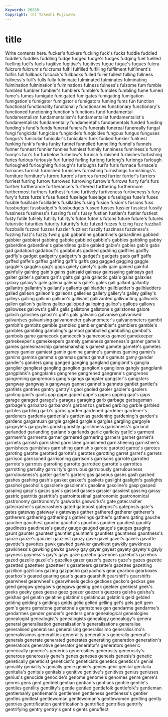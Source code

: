```yaml
---
Keywords: 20859 
Copyright: (C) Takeshi Fujisawa
---
```


# title

Write contents here.
 fucker's fuckers fucking fuck's fucks fuddle fuddled fuddle's fuddles
fuddling fudge fudged fudge's fudges fudging fuel fuelled fuelling fuel's
fuels fugitive fugitive's fugitives fugue fugue's fugues fulcra fulcrum fulcrum's
fulcrums fulfil fulfilled fulfilling fulfilment fulfilment's fulfils full fullback fullback's
fullbacks fulled fuller fullest fulling fullness fullness's full's fulls fully
fulminate fulminated fulminates fulminating fulmination fulmination's fulminations fulness fulness's fulsome
fum fumble fumbled fumbler fumbler's fumblers fumble's fumbles fumbling fume
fumed fume's fumes fumigate fumigated fumigates fumigating fumigation fumigation's fumigator
fumigator's fumigators fuming fums fun function functional functionality functionally functionaries
functionary functionary's functioned functioning function's functions fund fundamental fundamentalism fundamentalism's
fundamentalist fundamentalist's fundamentalists fundamentally fundamental's fundamentals funded funding funding's fund's
funds funeral funeral's funerals funereal funereally fungal fungi fungicidal fungicide
fungicide's fungicides fungous fungus funguses fungus's funicular funicular's funiculars funk
funked funkier funkiest funking funk's funks funky funnel funnelled funnelling
funnel's funnels funner funnest funnier funnies funniest funnily funniness funniness's
funny funny's fun's fur furbelow furbelow's furbish furbished furbishes furbishing
furies furious furiously furl furled furling furlong furlong's furlongs furlough
furloughed furloughing furlough's furloughs furl's furls furnace furnace's furnaces furnish
furnished furnishes furnishing furnishings furnishings's furniture furniture's furore furore's furores
furred furrier furrier's furriers furriest furring furrow furrowed furrowing furrow's
furrows furry fur's furs further furtherance furtherance's furthered furthering furthermore
furthermost furthers furthest furtive furtively furtiveness furtiveness's fury fury's furze
furze's fuse fused fuselage fuselage's fuselages fuse's fuses fusible fusillade
fusillade's fusillades fusing fusion fusion's fusions fuss fussbudget fussbudget's fussbudgets
fussed fusses fussier fussiest fussily fussiness fussiness's fussing fuss's fussy
fustian fustian's fustier fustiest fusty futile futilely futility futility's futon
futon's futons future future's futures futuristic futurities futurity futurity's futz
futzed futzes futzing fuzz fuzzball fuzzballs fuzzed fuzzes fuzzier fuzziest
fuzzily fuzziness fuzziness's fuzzing fuzz's fuzzy fwd g gab gabardine
gabardine's gabardines gabbed gabbier gabbiest gabbing gabble gabbled gabble's gabbles
gabbling gabby gaberdine gaberdine's gaberdines gable gabled gable's gables gab's
gabs gad gadabout gadabout's gadabouts gadded gadding gadflies gadfly gadfly's
gadget gadgetry gadgetry's gadget's gadgets gads gaff gaffe gaffed gaffe's
gaffes gaffing gaff's gaffs gag gagged gagging gaggle gaggle's gaggles
gag's gags gaiety gaiety's gaily gain gained gainful gainfully gaining
gain's gains gainsaid gainsay gainsaying gainsays gait gaiter gaiter's gaiters
gait's gaits gal gala galactic gala's galas galaxies galaxy galaxy's
gale galena galena's gale's gales gall gallant gallantly gallantry gallantry's
gallant's gallants gallbladder gallbladder's gallbladders galled galleon galleon's galleons galleries
gallery gallery's galley galley's galleys galling gallium gallium's gallivant gallivanted
gallivanting gallivants gallon gallon's gallons gallop galloped galloping gallop's gallops
gallows gallowses gallows's gall's galls gallstone gallstone's gallstones galore galosh
galoshes galosh's gal's gals galvanic galvanise galvanised galvanises galvanising galvanometer
galvanometer's galvanometers gambit gambit's gambits gamble gambled gambler gambler's gamblers
gamble's gambles gambling gambling's gambol gambolled gambolling gambol's gambols game
gamecock gamecock's gamecocks gamed gamekeeper gamekeeper's gamekeepers gamely gameness gameness's
gamer game's games gamesmanship gamesmanship's gamest gamete gamete's gametes gamey
gamier gamiest gamin gamine gamine's gamines gaming gamin's gamins gamma
gamma's gammas gamut gamut's gamuts gamy gander gander's ganders gang
ganged ganging gangland gangland's ganglia ganglier gangliest gangling ganglion ganglion's
ganglions gangly gangplank gangplank's gangplanks gangrene gangrened gangrene's gangrenes gangrening
gangrenous gang's gangs gangster gangster's gangsters gangway gangway's gangways gannet
gannet's gannets gantlet gantlet's gantlets gantries gantry gantry's gaol gaoled
gaoler gaoler's gaolers gaoling gaol's gaols gap gape gaped gape's
gapes gaping gap's gaps garage garaged garage's garages garaging garb
garbage garbageman garbage's garbanzo garbanzo's garbanzos garbed garbing garble garbled
garbles garbling garb's garbs garden gardened gardener gardener's gardeners gardenia
gardenia's gardenias gardening gardening's garden's gardens gargantuan gargle gargled gargle's
gargles gargling gargoyle gargoyle's gargoyles garish garishly garishness garishness's garland
garlanded garlanding garland's garlands garlic garlicky garlic's garment garment's garments
garner garnered garnering garners garnet garnet's garnets garnish garnished garnishee
garnisheed garnisheeing garnishee's garnishees garnishes garnishing garnish's garote garoted garote's
garotes garoting garotte garotted garotte's garottes garotting garret garret's garrets
garrison garrisoned garrisoning garrison's garrisons garrote garroted garrote's garrotes garroting
garrotte garrotted garrotte's garrottes garrotting garrulity garrulity's garrulous garrulously garrulousness
garrulousness's garter garter's garters gas gaseous gases gash gashed gashes
gashing gash's gasket gasket's gaskets gaslight gaslight's gaslights gasohol gasohol's
gasolene gasolene's gasoline gasoline's gasp gasped gasping gasp's gasps gas's
gassed gasses gassier gassiest gassing gassy gastric gastritis gastritis's gastrointestinal
gastronomic gastronomical gastronomy gastronomy's gasworks gasworks's gate gatecrasher gatecrasher's gatecrashers
gated gatepost gatepost's gateposts gate's gates gateway gateway's gateways gather
gathered gatherer gatherer's gatherers gathering gathering's gatherings gather's gathers gating
gauche gaucher gauchest gaucho gaucho's gauchos gaudier gaudiest gaudily gaudiness
gaudiness's gaudy gauge gauged gauge's gauges gauging gaunt gaunter gauntest
gauntlet gauntlet's gauntlets gauntness gauntness's gauze gauze's gauzier gauziest gauzy
gave gavel gavel's gavels gavotte gavotte's gavottes gawk gawked gawkier
gawkiest gawkily gawkiness gawkiness's gawking gawks gawky gay gayer gayest
gayety gayety's gayly gayness gayness's gay's gays gaze gazebo gazeboes
gazebo's gazebos gazed gazelle gazelle's gazelles gazer gazer's gazers gaze's
gazes gazette gazetted gazetteer gazetteer's gazetteers gazette's gazettes gazetting gazillion
gazillions gazing gazpacho gazpacho's gear gearbox gearboxes gearbox's geared gearing
gear's gears gearshift gearshift's gearshifts gearwheel gearwheel's gearwheels gecko geckoes
gecko's geckos gee geed geegaw geegaw's geegaws geeing geek geekier
geekiest geek's geeks geeky gees geese geez geezer geezer's geezers
geisha geisha's geishas gel gelatin gelatine gelatine's gelatinous gelatin's geld
gelded gelding gelding's geldings gelds gelid gelled gelling gel's gels
gelt gem gem's gems gemstone gemstone's gemstones gen gendarme gendarme's
gendarmes gender gender's genders gene genealogical genealogies genealogist genealogist's genealogists
genealogy genealogy's genera general generalisation generalisation's generalisations generalise generalised generalises
generalising generalissimo generalissimo's generalissimos generalities generality generality's generally general's generals
generate generated generates generating generation generation's generations generative generator generator's
generators generic generically generic's generics generosities generosity generosity's generous generously
gene's genes geneses genesis genesis's genetic genetically geneticist geneticist's geneticists
genetics genetics's genial geniality geniality's genially genie genie's genies genii
genital genitalia genitalia's genitals genitals's genitive genitive's genitives genius geniuses
genius's genocide genocide's genome genome's genomes genre genre's genres gens
gent genteel gentian gentian's gentians gentile gentile's gentiles gentility gentility's
gentle gentled gentlefolk gentlefolk's gentleman gentlemanly gentleman's gentlemen gentleness gentleness's
gentler gentles gentlest gentlewoman gentlewoman's gentlewomen gentling gently gentries gentrification
gentrification's gentrified gentrifies gentrify gentrifying gentry gentry's gent's gents genuflect
